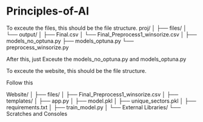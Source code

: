 # Principles-of-AI
To exceute the files, this should be the file structure.
proj/
│
├── files/
│   └── output/
│       ├── Final.csv
│       └── Final_Preprocess1_winsorize.csv
│
├── models_no_optuna.py
├── models_optuna.py
└── preprocess_winsorize.py

After this, just Exceute the models_no_optuna.py and models_optuna.py


To exceute the website, this should be the file structure.

Follow this 

Website/
│
├── files/
│   ├── Final_Preprocess1_winsorize.csv
│
├── templates/
│   ├── app.py
│   ├── model.pkl
│   ├── unique_sectors.pkl
│   ├── requirements.txt
│   ├── train_model.py
│
└── External Libraries/
    └── Scratches and Consoles
